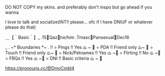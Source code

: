 
DO NOT COPY my skins. and preferably don't inspo but go ahead if you wanna

I love to talk and socialize(INT!! please... ofc if I have DNIUF or whatever please do that)

＿【｀Basic｀】_
.15🍷Qaz🍷he/him
.Tmasc🥀Pansexual🥀Dec16

_ . ~* Boundaries *~ . !!
⟡ Pings !! Yes ♨ ~ 🥀
⟡ PDA !! Friend only ♨~ 🥀
⟡ Touch !! Friend only ♨~ 🥀
⟡ Nick/Petnames !! Yes ♨ ~🥀
⟡ Flirting !! No ♨ ~🥀
⟡ FRQs !! Yes ♨ ~🥀
⟡ DNI !! Basic criteria ♨ ~ 🥀

https://pronouns.cc/@DmoCmbl4
